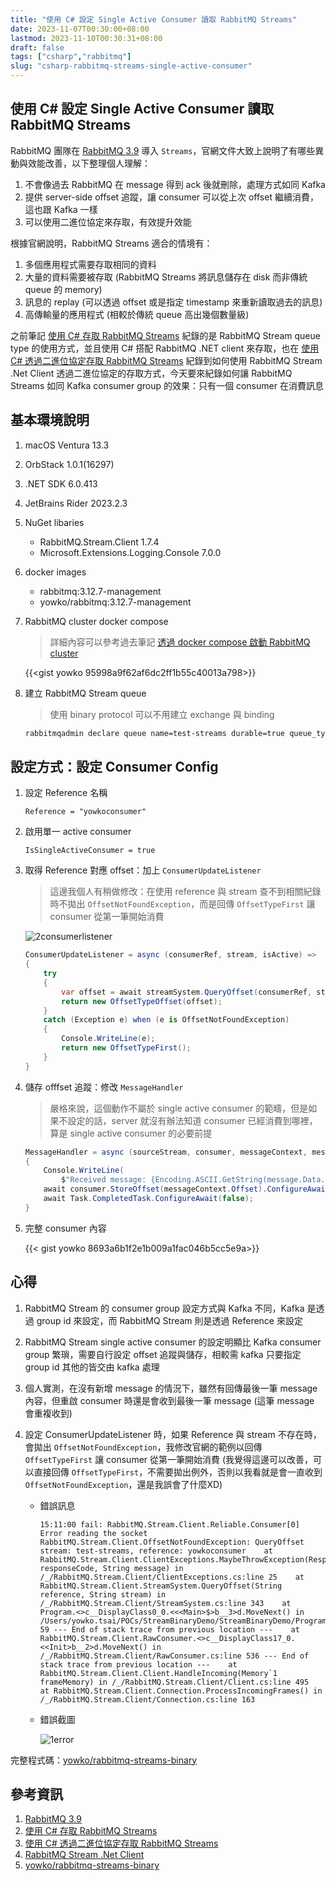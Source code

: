 ```yaml
---
title: "使用 C# 設定 Single Active Consumer 讀取 RabbitMQ Streams"
date: 2023-11-07T00:30:00+08:00
lastmod: 2023-11-10T00:30:31+08:00
draft: false
tags: ["csharp","rabbitmq"]
slug: "csharp-rabbitmq-streams-single-active-consumer"
---
```


## 使用 C# 設定 Single Active Consumer 讀取 RabbitMQ Streams

RabbitMQ 團隊在 [RabbitMQ 3.9](https://www.rabbitmq.com/streams.html) 導入 `Streams`，官網文件大致上說明了有哪些異動與效能改善，以下整理個人理解：

1. 不會像過去 RabbitMQ 在 message 得到 ack 後就刪除，處理方式如同 Kafka
2. 提供 server-side offset 追蹤，讓 consumer 可以從上次 offset 繼續消費，這也跟 Kafka 一樣
3. 可以使用二進位協定來存取，有效提升效能

根據官網說明，RabbitMQ Streams 適合的情境有：

1. 多個應用程式需要存取相同的資料
2. 大量的資料需要被存取 (RabbitMQ Streams 將訊息儲存在 disk 而非傳統 queue 的 memory)
3. 訊息的 replay (可以透過 offset 或是指定 timestamp 來重新讀取過去的訊息)
4. 高傳輸量的應用程式 (相較於傳統 queue 高出幾個數量級)

之前筆記 [使用 C# 存取 RabbitMQ Streams](/csharp-rabbitmq-streams) 紀錄的是 RabbitMQ Stream queue type 的使用方式，並且使用 C# 搭配 RabbitMQ .NET client  來存取，也在 [使用 C# 透過二進位協定存取 RabbitMQ Streams](/csharp-rabbitmq-streams-binary) 紀錄到如何使用 RabbitMQ Stream .Net Client 透過二進位協定的存取方式，今天要來紀錄如何讓 RabbitMQ Streams 如同 Kafka consumer group 的效果：只有一個 consumer 在消費訊息

## 基本環境說明

1. macOS Ventura 13.3
2. OrbStack 1.0.1(16297)
3. .NET SDK 6.0.413
4. JetBrains Rider 2023.2.3
5. NuGet libaries

    - RabbitMQ.Stream.Client 1.7.4
    - Microsoft.Extensions.Logging.Console 7.0.0

6. docker images
   - rabbitmq:3.12.7-management
   - yowko/rabbitmq:3.12.7-management
7. RabbitMQ cluster docker compose

    > 詳細內容可以參考過去筆記 [透過 docker compose 啟動 RabbitMQ cluster](/docker-compose-rabbitmq-cluster/)

    {{<gist yowko 95998a9f62af6dc2ff1b55c40013a798>}}

8. 建立 RabbitMQ Stream queue

    > 使用 binary protocol 可以不用建立 exchange 與 binding

    ```bash
    rabbitmqadmin declare queue name=test-streams durable=true queue_type=stream -u admin -p pass.123
    ```

## 設定方式：設定 Consumer Config

1. 設定 Reference 名稱

    `Reference = "yowkoconsumer"`

2. 啟用單一 active consumer

    `IsSingleActiveConsumer = true`

3. 取得 Reference 對應 offset：加上 `ConsumerUpdateListener`

    > 這邊我個人有稍做修改：在使用 reference 與 stream 查不到相關紀錄時不拋出 `OffsetNotFoundException`，而是回傳 `OffsetTypeFirst` 讓 consumer 從第一筆開始消費

    ![2consumerlistener](https://github.com/yowko/picsbed/assets/3851540/1144a780-3f79-4d0b-b58f-eb8360d0b4be)

    ```csharp
    ConsumerUpdateListener = async (consumerRef, stream, isActive) =>
    {
        try
        {
            var offset = await streamSystem.QueryOffset(consumerRef, stream).ConfigureAwait(false);
            return new OffsetTypeOffset(offset);
        }
        catch (Exception e) when (e is OffsetNotFoundException)
        {
            Console.WriteLine(e);
            return new OffsetTypeFirst();
        }
    }
    ```

4. 儲存 offfset 追蹤：修改 `MessageHandler`

    > 嚴格來說，這個動作不屬於 single active consumer 的範疇，但是如果不設定的話，server 就沒有辦法知道 consumer 已經消費到哪裡，算是 single active consumer 的必要前提

    ```cs
    MessageHandler = async (sourceStream, consumer, messageContext, message) =>
    {
        Console.WriteLine(
            $"Received message: {Encoding.ASCII.GetString(message.Data.Contents)} |{messageContext.Offset} | {messageContext.Timestamp.TotalMilliseconds}");
        await consumer.StoreOffset(messageContext.Offset).ConfigureAwait(false); 
        await Task.CompletedTask.ConfigureAwait(false);
    }
    ```

5. 完整 consumer 內容

    {{< gist yowko 8693a6b1f2e1b009a1fac046b5cc5e9a>}}

## 心得

1. RabbitMQ Stream 的 consumer group 設定方式與 Kafka 不同，Kafka 是透過 group id 來設定，而 RabbitMQ Stream 則是透過 Reference 來設定
2. RabbitMQ Stream single active consumer 的設定明顯比 Kafka consumer group 繁瑣，需要自行設定 offset 追蹤與儲存，相較需 kafka 只要指定 group id 其他的皆交由 kafka 處理
3. 個人實測，在沒有新增 message 的情況下，雖然有回傳最後一筆 message 內容，但重啟 consumer 時還是會收到最後一筆 message (這筆 message 會重複收到)
4. 設定 ConsumerUpdateListener 時，如果 Reference 與 stream 不存在時，會拋出 `OffsetNotFoundException`，我修改官網的範例以回傳 `OffsetTypeFirst` 讓 consumer 從第一筆開始消費 (我覺得這邊可以改善，可以直接回傳 `OffsetTypeFirst`，不需要拋出例外，否則以我看就是會一直收到 `OffsetNotFoundException`，還是我誤會了什麼XD)

    - 錯誤訊息

        ```log
        15:11:00 fail: RabbitMQ.Stream.Client.Reliable.Consumer[0] Error reading the socket RabbitMQ.Stream.Client.OffsetNotFoundException: QueryOffset stream: test-streams, reference: yowkoconsumer    at RabbitMQ.Stream.Client.ClientExceptions.MaybeThrowException(ResponseCode responseCode, String message) in /_/RabbitMQ.Stream.Client/ClientExceptions.cs:line 25    at RabbitMQ.Stream.Client.StreamSystem.QueryOffset(String reference, String stream) in /_/RabbitMQ.Stream.Client/StreamSystem.cs:line 343    at Program.<>c__DisplayClass0_0.<<<Main>$>b__3>d.MoveNext() in /Users/yowko.tsai/POCs/StreamBinaryDemo/StreamBinaryDemo/Program.cs:line 59 --- End of stack trace from previous location ---    at RabbitMQ.Stream.Client.RawConsumer.<>c__DisplayClass17_0.<<Init>b__2>d.MoveNext() in /_/RabbitMQ.Stream.Client/RawConsumer.cs:line 536 --- End of stack trace from previous location ---    at RabbitMQ.Stream.Client.Client.HandleIncoming(Memory`1 frameMemory) in /_/RabbitMQ.Stream.Client/Client.cs:line 495    at RabbitMQ.Stream.Client.Connection.ProcessIncomingFrames() in /_/RabbitMQ.Stream.Client/Connection.cs:line 163
        ```

    - 錯誤截圖

        ![1error](https://github.com/yowko/picsbed/assets/3851540/b237a0bd-a091-40d3-8096-6a107a74cbcd)

完整程式碼：[yowko/rabbitmq-streams-binary](https://github.com/yowko/rabbitmq-streams-binary)

## 參考資訊

1. [RabbitMQ 3.9](https://www.rabbitmq.com/streams.html)
2. [使用 C# 存取 RabbitMQ Streams](/csharp-rabbitmq-streams)
3. [使用 C# 透過二進位協定存取 RabbitMQ Streams](/csharp-rabbitmq-streams-binary)
4. [RabbitMQ Stream .Net Client](https://rabbitmq.github.io/rabbitmq-stream-dotnet-client/stable/htmlsingle/index.html)
5. [yowko/rabbitmq-streams-binary](https://github.com/yowko/rabbitmq-streams-binary)
